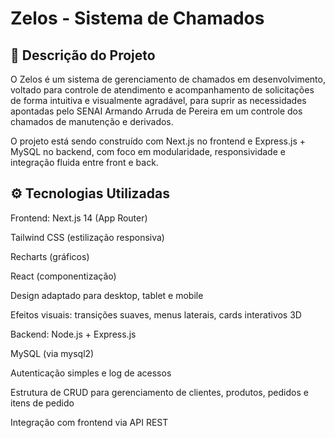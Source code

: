 # Zelos - Sistema de Chamados

## 📝 Descrição do Projeto

O Zelos é um sistema de gerenciamento de chamados em desenvolvimento, voltado para controle de atendimento e acompanhamento de solicitações de forma intuitiva e visualmente agradável, para suprir as necessidades apontadas pelo SENAI Armando Arruda de Pereira em um controle dos chamados de manutenção e derivados.

O projeto está sendo construído com Next.js no frontend e Express.js + MySQL no backend, com foco em modularidade, responsividade e integração fluida entre front e back.


## ⚙️ Tecnologias Utilizadas

Frontend:
Next.js 14 (App Router)

Tailwind CSS (estilização responsiva)

Recharts (gráficos)

React (componentização)

Design adaptado para desktop, tablet e mobile

Efeitos visuais: transições suaves, menus laterais, cards interativos 3D

Backend:
Node.js + Express.js

MySQL (via mysql2)

Autenticação simples e log de acessos

Estrutura de CRUD para gerenciamento de clientes, produtos, pedidos e itens de pedido

Integração com frontend via API REST


